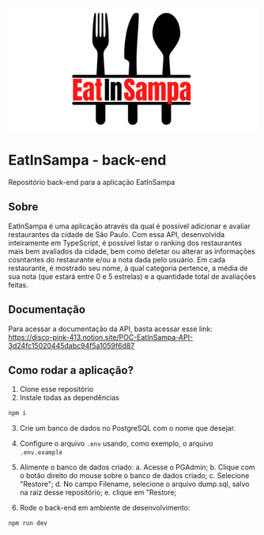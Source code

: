 
<div align="center">
  <img src="src/assets/logo-eatinsampa.png" />
</div>

# EatInSampa - back-end

Repositório back-end para a aplicação EatInSampa


## Sobre

EatInSampa é uma aplicação através da qual é possível adicionar e avaliar restaurantes da cidade de São Paulo. Com essa API, desenvolvida inteiramente em TypeScript, é possível listar o ranking dos restaurantes mais bem avaliados da cidade, bem como deletar ou alterar as informações cosntantes do restaurante e/ou a nota dada pelo usuário. Em cada restaurante, é mostrado seu nome, à qual categoria pertence, a média de sua nota (que estará entre 0 e 5 estrelas) e a quantidade total de avaliações feitas.


## Documentação

Para acessar a documentação da API, basta acessar esse link: https://disco-pink-413.notion.site/POC-EatInSampa-API-3d24fc15020445dabc94f5a1059f6d87


## Como rodar a aplicação?

1. Clone esse repositório
2. Instale todas as dependências

```bash
npm i
```

3. Crie um banco de dados no PostgreSQL com o nome que desejar.
4. Configure o arquivo `.env` usando, como exemplo, o arquivo `.env.example` 

5. Alimente o banco de dados criado:
  a. Acesse o PGAdmin;
  b. Clique com o botão direito do mouse sobre o banco de dados criado;
  c. Selecione "Restore";
  d. No campo Filename, selecione o arquivo dump.sql, salvo na raiz desse repositório;
  e. clique em "Restore;

6. Rode o back-end em ambiente de desenvolvimento:

```bash
npm run dev
```
